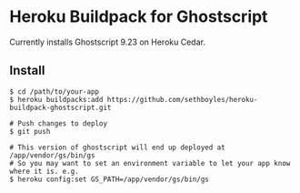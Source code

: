 # Heroku Buildpack for Ghostscript

Currently installs Ghostscript 9.23 on Heroku Cedar.

## Install

    $ cd /path/to/your-app
    $ heroku buildpacks:add https://github.com/sethboyles/heroku-buildpack-ghostscript.git

    # Push changes to deploy
    $ git push

    # This version of ghostscript will end up deployed at /app/vendor/gs/bin/gs
    # So you may want to set an environment variable to let your app know where it is. e.g.
    $ heroku config:set GS_PATH=/app/vendor/gs/bin/gs
